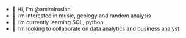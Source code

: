 - 👋 Hi, I’m @amirolroslan
- 👀 I’m interested in music, geology and random analysis  
- 🌱 I’m currently learning SQL, python
- 💞️ I’m looking to collaborate on data analytics and business analyst


<!---
amirolroslan/amirolroslan is a ✨ special ✨ repository because its `README.md` (this file) appears on your GitHub profile.
You can click the Preview link to take a look at your changes.
--->
